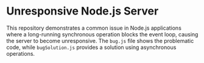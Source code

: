 # Unresponsive Node.js Server

This repository demonstrates a common issue in Node.js applications where a long-running synchronous operation blocks the event loop, causing the server to become unresponsive.  The `bug.js` file shows the problematic code, while `bugSolution.js` provides a solution using asynchronous operations.